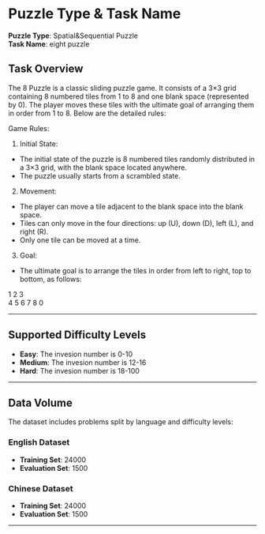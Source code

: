 # Puzzle Type & Task Name  
**Puzzle Type**: Spatial&Sequential Puzzle  
**Task Name**: eight puzzle

## Task Overview  
The 8 Puzzle is a classic sliding puzzle game. It consists of a 3×3 grid containing 8 numbered tiles from 1 to 8 and one blank space (represented by 0). The player moves these tiles with the ultimate goal of arranging them in order from 1 to 8. Below are the detailed rules:

Game Rules:
1. Initial State:
- The initial state of the puzzle is 8 numbered tiles randomly distributed in a 3×3 grid, with the blank space located anywhere.
- The puzzle usually starts from a scrambled state.

2. Movement:
- The player can move a tile adjacent to the blank space into the blank space.
- Tiles can only move in the four directions: up (U), down (D), left (L), and right (R).
- Only one tile can be moved at a time.

3. Goal:
- The ultimate goal is to arrange the tiles in order from left to right, top to bottom, as follows:

1  2  3  
4  5  6
7  8  0


---

## Supported Difficulty Levels  
- **Easy**: The invesion number is 0-10
- **Medium**: The invesion number is 12-16
- **Hard**: The invesion number is 18-100

---

## Data Volume  
The dataset includes problems split by language and difficulty levels:  

### English Dataset  
- **Training Set**: 24000
- **Evaluation Set**: 1500

### Chinese Dataset  
- **Training Set**: 24000
- **Evaluation Set**: 1500

---
